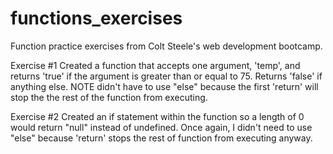 # functions_exercises

Function practice exercises from Colt Steele's web development bootcamp.

Exercise #1 
Created a function that accepts one argument, 'temp', and returns 'true' if the argument is greater than or equal to 75.
Returns 'false' if anything else. NOTE didn't have to use "else" because the first 'return' will stop the the rest of the function from executing.

Exercise #2
Created an if statement within the function so a length of 0 would return "null" instead of undefined. Once again, I didn't need to use "else" because 'return' stops the rest of function from executing anyway.